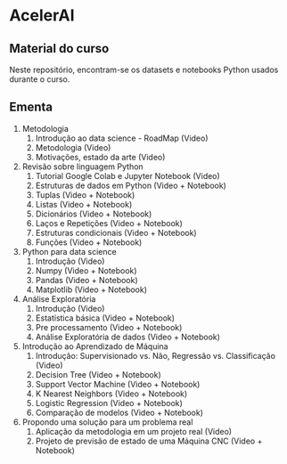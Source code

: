 # AcelerAI

## Material do curso

Neste repositório, encontram-se os datasets e notebooks Python usados durante o curso.

## Ementa

1. Metodologia 
    1. Introdução ao data science - RoadMap (Video)
    2. Metodologia (Video)
    3. Motivações, estado da arte (Video)
2. Revisão sobre linguagem Python
    1. Tutorial Google Colab e Jupyter Notebook (Video)
    2. Estruturas de dados em Python (Video + Notebook)
    3. Tuplas (Video + Notebook)
    4. Listas (Video + Notebook)
    5. Dicionários (Video + Notebook)
    6. Laços e Repetições (Video + Notebook)
    7. Estruturas condicionais (Video + Notebook)
    8. Funções (Video + Notebook)
3. Python para data science
    1. Introdução (Video)
    2. Numpy (Video + Notebook)
    3. Pandas (Video + Notebook)
    4. Matplotlib (Video + Notebook)
4. Análise Exploratória
    1. Introdução (Video)
    2. Estatística básica (Video + Notebook)
    3. Pre processamento (Video + Notebook)
    4. Análise Exploratória de dados (Video + Notebook)
5. Introdução ao Aprendizado de Máquina
    1. Introdução: Supervisionado vs. Não, Regressão vs. Classificação (Video)
    2. Decision Tree (Video + Notebook)
    3. Support Vector Machine (Video + Notebook)
    4. K Nearest Neighbors (Video + Notebook)
    5. Logistic Regression (Video + Notebook)
    6. Comparação de modelos (Video + Notebook)
6. Propondo uma solução para um problema real
    1. Aplicação da metodologia em um projeto real (Video)
    2. Projeto de previsão de estado de uma Máquina CNC (Video + Notebook)
